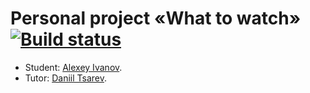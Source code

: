 # Personal project «What to watch» [![Build status][travis-image]][travis-url]

* Student: [Alexey Ivanov](https://up.htmlacademy.ru/react/4/user/406527).
* Tutor: [Daniil Tsarev](https://htmlacademy.ru/profile/id945835).

[travis-image]: https://travis-ci.com/htmlacademy-react/406527-what-to-watch-4.svg?branch=master
[travis-url]: https://travis-ci.com/htmlacademy-react/406527-what-to-watch-4
